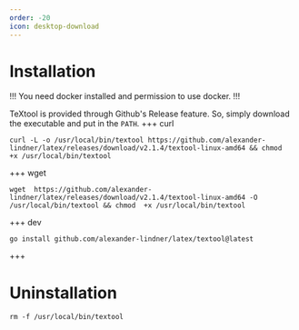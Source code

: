 ```yaml
---
order: -20
icon: desktop-download
---
```


# Installation

!!!
You need docker installed and permission to use docker.
!!!

TeXtool is provided through Github's Release feature.
So, simply download the executable and put in the `PATH`.
+++ curl
```shell
curl -L -o /usr/local/bin/textool https://github.com/alexander-lindner/latex/releases/download/v2.1.4/textool-linux-amd64 && chmod  +x /usr/local/bin/textool
```
+++ wget
```shell
wget  https://github.com/alexander-lindner/latex/releases/download/v2.1.4/textool-linux-amd64 -O /usr/local/bin/textool && chmod  +x /usr/local/bin/textool
```
+++ dev
```shell
go install github.com/alexander-lindner/latex/textool@latest
```
+++


# Uninstallation

```shell
rm -f /usr/local/bin/textool
```